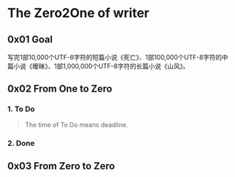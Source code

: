 # The Zero2One of writer

## 0x01 Goal

写完1部10,000个UTF-8字符的短篇小说《死亡》、1部100,000个UTF-8字符的中篇小说《暧昧》、1部1,000,000个UTF-8字符的长篇小说《山风》。

## 0x02 From One to Zero

### 1. To Do

> The time of To Do means deadline.

### 2. Done

## 0x03 From Zero to Zero
